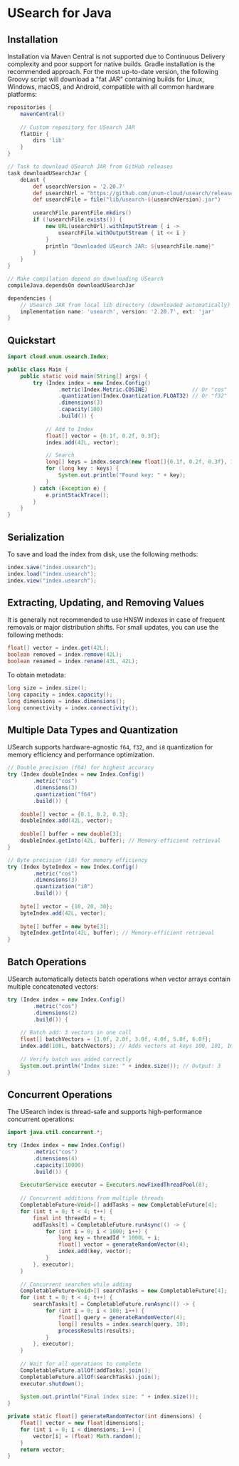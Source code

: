 # USearch for Java

## Installation

Installation via Maven Central is not supported due to Continuous Delivery complexity and poor support for native builds.
Gradle installation is the recommended approach.
For the most up-to-date version, the following Groovy script will download a "fat JAR" containing builds for Linux, Windows, macOS, and Android, compatible with all common hardware platforms:

```groovy
repositories {
    mavenCentral()
    
    // Custom repository for USearch JAR
    flatDir {
        dirs 'lib'
    }
}

// Task to download USearch JAR from GitHub releases
task downloadUSearchJar {
    doLast {
        def usearchVersion = '2.20.7'
        def usearchUrl = "https://github.com/unum-cloud/usearch/releases/download/v${usearchVersion}/usearch-${usearchVersion}.jar"
        def usearchFile = file("lib/usearch-${usearchVersion}.jar")
        
        usearchFile.parentFile.mkdirs()
        if (!usearchFile.exists()) {
            new URL(usearchUrl).withInputStream { i ->
                usearchFile.withOutputStream { it << i }
            }
            println "Downloaded USearch JAR: ${usearchFile.name}"
        }
    }
}

// Make compilation depend on downloading USearch
compileJava.dependsOn downloadUSearchJar

dependencies {
    // USearch JAR from local lib directory (downloaded automatically)
    implementation name: 'usearch', version: '2.20.7', ext: 'jar'
}
```

## Quickstart

```java
import cloud.unum.usearch.Index;

public class Main {
    public static void main(String[] args) {
        try (Index index = new Index.Config()
                .metric(Index.Metric.COSINE)              // Or "cos"
                .quantization(Index.Quantization.FLOAT32) // Or "f32"
                .dimensions(3)
                .capacity(100)
                .build()) {
            
            // Add to Index
            float[] vector = {0.1f, 0.2f, 0.3f};
            index.add(42L, vector);

            // Search
            long[] keys = index.search(new float[]{0.1f, 0.2f, 0.3f}, 10);
            for (long key : keys) {
                System.out.println("Found key: " + key);
            }
        } catch (Exception e) {
            e.printStackTrace();
        }
    }
}
```

## Serialization

To save and load the index from disk, use the following methods:

```java
index.save("index.usearch");
index.load("index.usearch");
index.view("index.usearch");
```

## Extracting, Updating, and Removing Values

It is generally not recommended to use HNSW indexes in case of frequent removals or major distribution shifts.
For small updates, you can use the following methods:

```java
float[] vector = index.get(42L);
boolean removed = index.remove(42L);
boolean renamed = index.rename(43L, 42L);
```

To obtain metadata:

```java
long size = index.size();
long capacity = index.capacity();
long dimensions = index.dimensions();
long connectivity = index.connectivity();
```

## Multiple Data Types and Quantization

USearch supports hardware-agnostic `f64`, `f32`, and `i8` quantization for memory efficiency and performance optimization.

```java
// Double precision (f64) for highest accuracy
try (Index doubleIndex = new Index.Config()
        .metric("cos")
        .dimensions(3)
        .quantization("f64")
        .build()) {
    
    double[] vector = {0.1, 0.2, 0.3};
    doubleIndex.add(42L, vector);
    
    double[] buffer = new double[3];
    doubleIndex.getInto(42L, buffer); // Memory-efficient retrieval
}

// Byte precision (i8) for memory efficiency  
try (Index byteIndex = new Index.Config()
        .metric("cos")
        .dimensions(3)
        .quantization("i8")
        .build()) {
    
    byte[] vector = {10, 20, 30};
    byteIndex.add(42L, vector);
    
    byte[] buffer = new byte[3];
    byteIndex.getInto(42L, buffer); // Memory-efficient retrieval
}
```

## Batch Operations

USearch automatically detects batch operations when vector arrays contain multiple concatenated vectors:

```java
try (Index index = new Index.Config()
        .metric("cos")
        .dimensions(2)
        .build()) {
    
    // Batch add: 3 vectors in one call
    float[] batchVectors = {1.0f, 2.0f, 3.0f, 4.0f, 5.0f, 6.0f};
    index.add(100L, batchVectors); // Adds vectors at keys 100, 101, 102
    
    // Verify batch was added correctly
    System.out.println("Index size: " + index.size()); // Output: 3
}
```

## Concurrent Operations

The USearch index is thread-safe and supports high-performance concurrent operations:

```java
import java.util.concurrent.*;

try (Index index = new Index.Config()
        .metric("cos")
        .dimensions(4)
        .capacity(10000)
        .build()) {
    
    ExecutorService executor = Executors.newFixedThreadPool(8);
    
    // Concurrent additions from multiple threads
    CompletableFuture<Void>[] addTasks = new CompletableFuture[4];
    for (int t = 0; t < 4; t++) {
        final int threadId = t;
        addTasks[t] = CompletableFuture.runAsync(() -> {
            for (int i = 0; i < 1000; i++) {
                long key = threadId * 1000L + i;
                float[] vector = generateRandomVector(4);
                index.add(key, vector);
            }
        }, executor);
    }
    
    // Concurrent searches while adding
    CompletableFuture<Void>[] searchTasks = new CompletableFuture[4];
    for (int t = 0; t < 4; t++) {
        searchTasks[t] = CompletableFuture.runAsync(() -> {
            for (int i = 0; i < 100; i++) {
                float[] query = generateRandomVector(4);
                long[] results = index.search(query, 10);
                processResults(results);
            }
        }, executor);
    }
    
    // Wait for all operations to complete
    CompletableFuture.allOf(addTasks).join();
    CompletableFuture.allOf(searchTasks).join();
    executor.shutdown();
    
    System.out.println("Final index size: " + index.size());
}

private static float[] generateRandomVector(int dimensions) {
    float[] vector = new float[dimensions];
    for (int i = 0; i < dimensions; i++) {
        vector[i] = (float) Math.random();
    }
    return vector;
}
```
